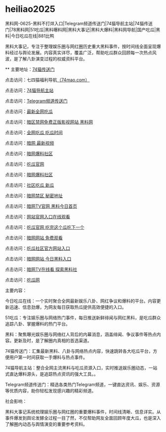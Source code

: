 # heiliao2025
黑料网-0625-黑料不打烊入口|Telegram频道传送门|74猫导航主站|74猫传送门|78黑料网|51吃瓜|黑料曝料网|黑料大事记|黑料大爆料|黑料网导航|国产吃瓜|黑料|今日吃瓜在线|881比鸭

黑料大事记，专注于整理娱乐圈与网红圈历史重大黑料事件，按时间线全面呈现爆料经过与舆论发展。内容真实详尽，覆盖广泛，帮助吃瓜群众回顾每一次热点风波，是了解八卦演变过程的权威资料平台。

** 主要地址：<a href="https://74mao.com/">74猫传送门</a>

点击访问：七四猫福利导航<a href="https://74mao.com/">（74mao.com）</a>

点击访问：<a href="https://74mao.com/">74猫导航主站</a>

点击访问：<a href="https://74mao.com/">Telegram频道传送门</a>

点击访问：<a href="https://cg4-37.pages.dev/">最新全网吃瓜</a>

点击访问：<a href="https://aw5-04.pages.dev/">暗区禁网免费正版影视网站 黑料网</a>

点击访问：<a href="https://cg4-44.pages.dev/">全网吃瓜 吃瓜时间</a>

点击访问：<a href="https://aw8-17.pages.dev/">暗网 最新视频</a>

点击访问：<a href="https://aw3-19.pages.dev/">暗网爆料社区</a>

点击访问：<a href="https://cg2-46.pages.dev/">吃瓜官网</a>

点击访问：<a href="https://aw3-10.pages.dev/">暗网爆料社区</a>

点击访问：<a href="https://cg8-46.pages.dev/">社区吃瓜 新瓜</a>

点击访问：<a href="https://aw4-19.pages.dev/">暗网禁区 秘密地址</a>

点击访问：<a href="https://aw9-05.pages.dev/">暗网TV官网 黑料今日首页</a>

点击访问：<a href="https://cg5-47.pages.dev/">网站官网入口在线观看</a>

点击访问：<a href="https://cg2-47.pages.dev/">吃瓜官网 吃完这个瓜吃下一个</a>

点击访问：<a href="https://aw10-06.pages.dev/">暗网网站 免费观看</a>

点击访问：<a href="https://cg5-46.pages.dev/">吃瓜社区官方网站入口</a>

点击访问：<a href="https://aw10-23.pages.dev/">暗网网站 今日黑料入口</a>

点击访问：<a href="https://aw9-03.pages.dev/">暗网TV在线看 探索黑料社</a>

点击访问：<a href="https://cg3-47.pages.dev/">吃瓜网</a>

主要内容：

今日吃瓜在线：一个实时聚合全网最新娱乐八卦、网红争议和爆料的平台。内容更新迅速、信息劲爆，为网友每日获取热瓜提供高效便捷的入口。

51吃瓜：专注娱乐圈与网络热门事件，每日推送新鲜绯闻与网红黑料，是吃瓜群众追踪八卦、掌握爆料的热门平台。

黑料：聚焦曝光娱乐圈与网络红人背后的内幕消息，涵盖绯闻、争议事件等热点内容。更新及时，是了解圈内真相的首选渠道。

74猫传送门：汇集最新黑料、八卦与网络热点内容，快速跳转各大吃瓜平台，方便用户第一时间获取一手爆料与热点事件。

74猫导航主站：整合全网主流黑料与吃瓜资源入口，实时推送娱乐圈动态，一站式直达爆料源头，是追踪热点资讯的强大工具。。

Telegram频道传送门：精选各类热门Telegram频道，一键直达资讯、娱乐、资源等优质内容，助你轻松发现感兴趣的精彩频道。

社会影响：

黑料大事记系统梳理娱乐圈与网红圈的重要爆料事件，时间线清晰、信息详实。从事件爆发到舆论发酵全过程一目了然，不仅帮助网友全面回顾年度大瓜，也是深入了解圈内动态与舆情演变的重要参考资料。
<span style="display:none;">[Canonical link](）</span>
